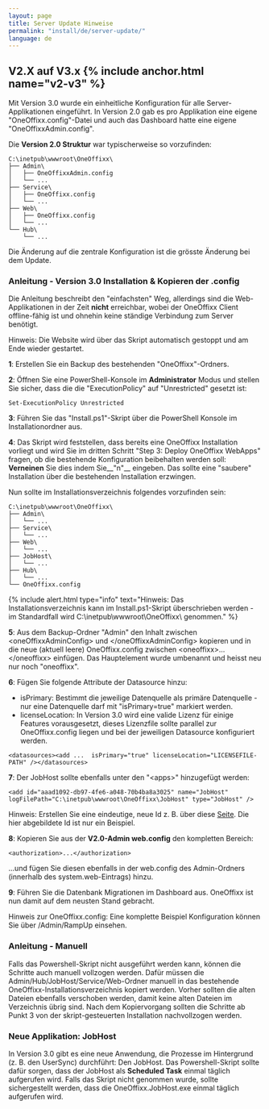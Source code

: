 ```yaml
---
layout: page
title: Server Update Hinweise
permalink: "install/de/server-update/"
language: de
---
```


## V2.X auf V3.x {% include anchor.html name="v2-v3" %}

Mit Version 3.0 wurde ein einheitliche Konfiguration für alle Server-Applikationen eingeführt. In Version 2.0 gab es pro Applikation eine eigene "OneOffixx.config"-Datei und auch das Dashboard hatte eine eigene "OneOffixxAdmin.config".

Die __Version 2.0 Struktur__ war typischerweise so vorzufinden:

    C:\inetpub\wwwroot\OneOffixx\
    ├── Admin\
    │   ├── OneOffixxAdmin.config
    │   └── ...
    ├── Service\
    │   ├── OneOffixx.config
    │   └── ...
    ├── Web\
    │   ├── OneOffixx.config
    │   └── ...
    └── Hub\
        └── ...

Die Änderung auf die zentrale Konfiguration ist die grösste Änderung bei dem Update.
		
### Anleitung - Version 3.0 Installation & Kopieren der .config

Die Anleitung beschreibt den "einfachsten" Weg, allerdings sind die Web-Applikationen in der Zeit __nicht__ erreichbar, wobei der OneOffixx Client offline-fähig ist und ohnehin keine ständige Verbindung zum Server benötigt.

Hinweis: Die Website wird über das Skript automatisch gestoppt und am Ende wieder gestartet.

__1__: Erstellen Sie ein Backup des bestehenden "OneOffixx"-Ordners.

__2__: Öffnen Sie eine PowerShell-Konsole im __Administrator__ Modus und stellen Sie sicher, dass die die "ExecutionPolicy" auf "Unrestricted" gesetzt ist:

    Set-ExecutionPolicy Unrestricted

__3__: Führen Sie das "Install.ps1"-Skript über die PowerShell Konsole im Installationordner aus. 

__4__: Das Skript wird feststellen, dass bereits eine OneOffixx Installation vorliegt und wird Sie im dritten Schritt "Step 3: Deploy OneOffixx WebApps" fragen, ob die bestehende Konfiguration beibehalten werden soll: __Verneinen__ Sie dies indem Sie__"n"__ eingeben. Das sollte eine "saubere" Installation über die bestehenden Installation erzwingen.

Nun sollte im Installationsverzeichnis folgendes vorzufinden sein:

    C:\inetpub\wwwroot\OneOffixx\
    ├── Admin\
    │   └── ...
    ├── Service\
    │   └── ...
    ├── Web\
    │   └── ...
    ├── JobHost\
    │   └── ...   
    ├── Hub\
    │   └── ...
    └── OneOffixx.config

{% include alert.html type="info" text="Hinweis: Das Installationsverzeichnis kann im Install.ps1-Skript überschrieben werden - im Standardfall wird C:\inetpub\wwwroot\OneOffixx\ genommen." %}

__5__: Aus dem Backup-Ordner "Admin" den Inhalt zwischen &lt;oneOffixxAdminConfig&gt; und &lt;/oneOffixxAdminConfig> kopieren und in die neue (aktuell leere) OneOffixx.config zwischen &lt;oneoffixx&gt;...&lt;/oneoffixx&gt; einfügen. Das Hauptelement wurde umbenannt und heisst neu nur noch "oneoffixx".

__6__: Fügen Sie folgende Attribute der Datasource hinzu: 

* isPrimary: Bestimmt die jeweilige Datenquelle als primäre Datenquelle - nur eine Datenquelle darf mit "isPrimary=true" markiert werden.
* licenseLocation: In Version 3.0 wird eine valide Lizenz für einige Features vorausgesetzt, dieses Lizenzfile sollte parallel zur OneOffixx.config liegen und bei der jeweiligen Datasource konfiguriert werden.

```
<datasources><add ...  isPrimary="true" licenseLocation="LICENSEFILE-PATH" /></datasources>
```

__7__: Der JobHost sollte ebenfalls unter den "&lt;apps&gt;" hinzugefügt werden:

```
<add id="aaad1092-db97-4fe6-a048-70b4ba8a3025" name="JobHost" logFilePath="C:\inetpub\wwwroot\OneOffixx\JobHost" type="JobHost" />
```    

Hinweis: Erstellen Sie eine eindeutige, neue Id z.&nbsp;B. über diese [Seite](https://www.guidgenerator.com/). Die hier abgebildete Id ist nur ein Beispiel.

__8__: Kopieren Sie aus der __V2.0-Admin web.config__ den kompletten Bereich: 

```
<authorization>...</authorization>
```
 
...und fügen Sie diesen ebenfalls in der web.config des Admin-Ordners (innerhalb des system.web-Eintrags) hinzu.

__9__: Führen Sie die Datenbank Migrationen im Dashboard aus. OneOffixx ist nun damit auf dem neusten Stand gebracht. 

Hinweis zur OneOffixx.config: Eine komplette Beispiel Konfiguration können Sie über /Admin/RampUp einsehen.

### Anleitung - Manuell

Falls das Powershell-Skript nicht ausgeführt werden kann, können die Schritte auch manuell vollzogen werden. Dafür müssen die Admin/Hub/JobHost/Service/Web-Ordner manuell in das bestehende OneOffixx-Installationsverzeichnis kopiert werden. Vorher sollten die alten Dateien ebenfalls verschoben werden, damit keine alten Dateien im Verzeichnis übrig sind. Nach dem Kopiervorgang sollten die Schritte ab Punkt 3 von der skript-gesteuerten Installation nachvollzogen werden.

### Neue Applikation: JobHost 

In Version 3.0 gibt es eine neue Anwendung, die Prozesse im Hintergrund (z.&nbsp;B. den UserSync) durchführt: Den JobHost. Das Powershell-Skript sollte dafür sorgen, dass der JobHost als __Scheduled Task__ einmal täglich aufgerufen wird. Falls das Skript nicht genommen wurde, sollte sichergestellt werden, dass die OneOffixx.JobHost.exe einmal täglich aufgerufen wird.

 
